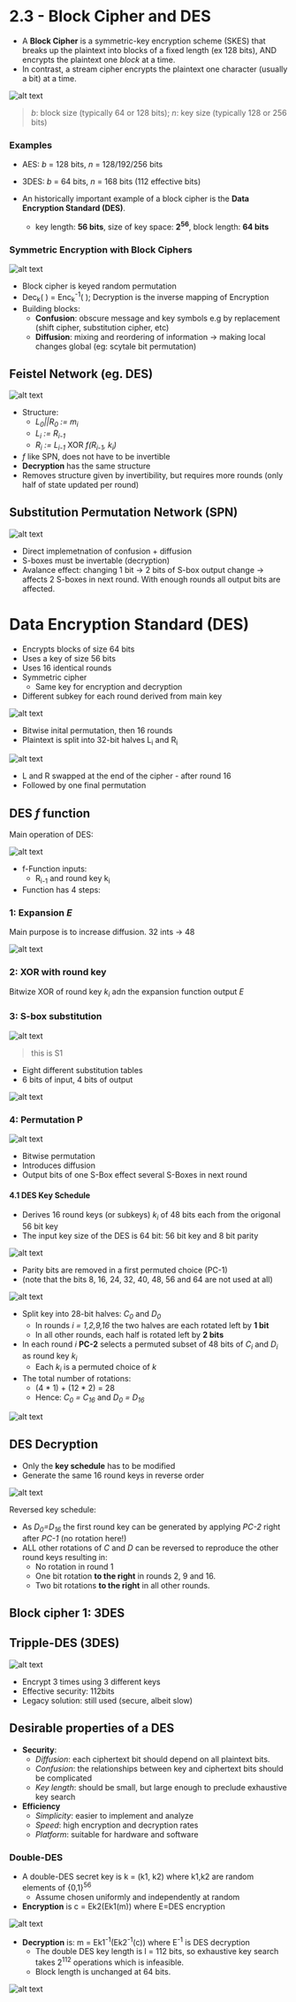 # 2.3 - Block Cipher and DES

- A **Block Cipher** is a symmetric-key encryption scheme (SKES) that breaks up the plaintext into blocks of a fixed length (ex 128 bits), AND encrypts the plaintext one *block* at a time.
- In contrast, a stream cipher encrypts the plaintext one character (usually a bit) at a time.

![alt text](../imgs/2/block.png)

> *b*: block size (typically 64 or 128 bits);
> *n*: key size (typically 128 or 256 bits)

### Examples

- AES: *b* = 128 bits, *n* = 128/192/256 bits
- 3DES: *b* = 64 bits, *n* = 168 bits (112 effective bits)

- An historically important example of a block cipher is the **Data Encryption Standard (DES)**.
  - key length: **56 bits**, size of key space: **2<sup>56</sup>**, block length: **64 bits**

### Symmetric Encryption with Block Ciphers

![alt text](../imgs/2/blockcipherex.png)

- Block cipher is keyed random permutation
- Dec<sub>k</sub>( ) = Enc<sub>k</sub><sup>-1</sup>( ); Decryption is the inverse mapping of Encryption
- Building blocks:
  - **Confusion**: obscure message and key symbols e.g by replacement (shift cipher, substitution cipher, etc)
  - **Diffusion**: mixing and reordering of information -> making local changes global (eg: scytale bit permutation)

## Feistel Network (eg. DES)

![alt text](../imgs/3/fistel.png)

- Structure:
  - *L<sub>0</sub>||R<sub>0</sub> := m<sub>i</sub>*
  - *L<sub>i</sub> := R<sub>i-1</sub>*
  - *R<sub>i</sub> := L<sub>i-1</sub>* XOR *f(R<sub>i-1</sub>, k<sub>i</sub>)*
- *f* like SPN, does not have to be invertible
- **Decryption** has the same structure
- Removes structure given by invertibility, but requires more rounds (only half of state updated per round)

## Substitution Permutation Network (SPN)

![alt text](../imgs/3/spn.png)

- Direct implemetnation of confusion +  diffusion
- S-boxes must be invertable (decryption)
- Avalance effect: changing 1 bit -> 2 bits of S-box output change -> affects 2 S-boxes in next round. With enough rounds all output bits are affected.

# Data Encryption Standard (DES)

- Encrypts blocks of size 64 bits
- Uses a key of size 56 bits
- Uses 16 identical rounds
- Symmetric cipher
  - Same key for encryption and decryption
- Different subkey for each round derived from main key

![alt text](../imgs/2/des.png)

- Bitwise inital permutation, then 16 rounds
- Plaintext is split into 32-bit halves L<sub>i</sub> and R<sub>i</sub>

![alt text](../imgs/2/des2.png)

- L and R swapped at the end of the cipher - after round 16
- Followed by one final permutation

## DES *f* function

Main operation of DES:

![alt text](../imgs/2/desfcn.png)

- f-Function inputs:
  - R<sub>i-1</sub> and round key k<sub>i</sub>
- Function has 4 steps:
  
### 1: Expansion *E*

Main purpose is to increase diffusion. 32 ints -> 48

![alt text](../imgs/2/dif.png)

### 2: XOR with round key

Bitwize XOR of round key *k<sub>i</sub>* adn the expansion function output *E*

### 3: S-box substitution

![alt text](../imgs/2/sboxex.png)
> this is S1

- Eight different substitution tables
- 6 bits of input, 4 bits of output

![alt text](../imgs/2/sboxes.png)

### 4: Permutation P

![alt text](../imgs/2/permutation.png)

- Bitwise permutation
- Introduces diffusion
- Output bits of one S-Box effect several S-Boxes in next round

#### 4.1 DES Key Schedule

- Derives 16 round keys (or subkeys) *k<sub>i</sub>* of 48 bits each from the origonal 56 bit key
- The input key size of the DES is 64 bit: 56 bit key and 8 bit parity
  
![alt text](../imgs/2/pc1.png)

- Parity bits are removed in a first permuted choice (PC-1)
- (note that the bits 8, 16, 24, 32, 40, 48, 56 and 64 are not used at all)

![alt text](../imgs/2/keyschedule.png)

- Split key into 28-bit halves: *C<sub>0</sub>* and *D<sub>0</sub>*
  - In rounds *i = 1,2,9,16* the two halves are each rotated left by **1 bit**
  - In all other rounds, each half is rotated left by **2 bits**
- In each round *i* **PC-2** selects a permuted subset of 48 bits of *C<sub>i</sub>* and *D<sub>i</sub>* as round key *k<sub>i</sub>*
  - Each *k<sub>i</sub>* is a permuted choice of *k*
- The total number of rotations:
  - (4 \* 1) + (12 \* 2) = 28
  - Hence: *C<sub>0</sub> = C<sub>16</sub>* and *D<sub>0</sub> = D<sub>16</sub>*

![alt text](../imgs/2/pc2.png)

## DES Decryption

- Only the **key schedule** has to be modified
- Generate the same 16 round keys in reverse order

![alt text](../imgs/2/desdec.png)

Reversed key schedule:

- As *D<sub>0</sub>=D<sub>16</sub>* the first round key can be generated by applying *PC-2* right after *PC-1* (no rotation here!)
- ALL other rotations of *C* and *D* can be reversed to reproduce the other round keys resulting in:
  - No rotation in round 1
  - One bit rotation **to the right** in rounds 2, 9 and 16.
  - Two bit rotations **to the right** in all other rounds.

## Block cipher 1: 3DES

## Tripple-DES (3DES)

![alt text](../imgs/2/3des.png)

- Encrypt 3 times using 3 different keys
- Effective security: 112bits
- Legacy solution: still used (secure, albeit slow)

## Desirable properties of a DES

- **Security**:
  - *Diffusion*: each ciphertext bit should depend on all plaintext bits.
  - *Confusion*: the relationships between key and ciphertext bits should be complicated
  - *Key length*: should be small, but large enough to preclude exhaustive key search
- **Efficiency**
  - *Simplicity*: easier to implement and analyze
  - *Speed*: high encryption and decryption rates
  - *Platform*: suitable for hardware and software

### Double-DES

- A double-DES secret key is k = (k1, k2) where k1,k2 are random elements of {0,1}<sup>56</sup>
  - Assume chosen uniformly and independently at random
- **Encryption** is c = Ek2(Ek1(m)) where E=DES encryption

![alt text](../imgs/2/doubledes.png)

- **Decryption** is: m = Ek1<sup>-1</sup>(Ek2<sup>-1</sup>(c)) where E<sup>-1</sup> is DES decryption
  - The double DES key length is l = 112 bits, so exhaustive key search takes 2<sup>112</sup> operations which is infeasible.
  - Block length is unchanged at 64 bits.

![alt text](../imgs/2/meetinthemiddle.png)
